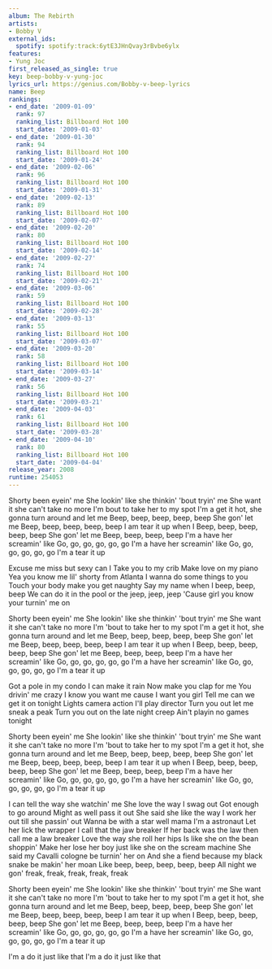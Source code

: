 ```yaml
---
album: The Rebirth
artists:
- Bobby V
external_ids:
  spotify: spotify:track:6ytE3JHnQvay3rBvbe6ylx
features:
- Yung Joc
first_released_as_single: true
key: beep-bobby-v-yung-joc
lyrics_url: https://genius.com/Bobby-v-beep-lyrics
name: Beep
rankings:
- end_date: '2009-01-09'
  rank: 97
  ranking_list: Billboard Hot 100
  start_date: '2009-01-03'
- end_date: '2009-01-30'
  rank: 94
  ranking_list: Billboard Hot 100
  start_date: '2009-01-24'
- end_date: '2009-02-06'
  rank: 96
  ranking_list: Billboard Hot 100
  start_date: '2009-01-31'
- end_date: '2009-02-13'
  rank: 89
  ranking_list: Billboard Hot 100
  start_date: '2009-02-07'
- end_date: '2009-02-20'
  rank: 80
  ranking_list: Billboard Hot 100
  start_date: '2009-02-14'
- end_date: '2009-02-27'
  rank: 74
  ranking_list: Billboard Hot 100
  start_date: '2009-02-21'
- end_date: '2009-03-06'
  rank: 59
  ranking_list: Billboard Hot 100
  start_date: '2009-02-28'
- end_date: '2009-03-13'
  rank: 55
  ranking_list: Billboard Hot 100
  start_date: '2009-03-07'
- end_date: '2009-03-20'
  rank: 58
  ranking_list: Billboard Hot 100
  start_date: '2009-03-14'
- end_date: '2009-03-27'
  rank: 56
  ranking_list: Billboard Hot 100
  start_date: '2009-03-21'
- end_date: '2009-04-03'
  rank: 61
  ranking_list: Billboard Hot 100
  start_date: '2009-03-28'
- end_date: '2009-04-10'
  rank: 80
  ranking_list: Billboard Hot 100
  start_date: '2009-04-04'
release_year: 2008
runtime: 254053
---
```

Shorty been eyein' me
She lookin' like she thinkin' 'bout tryin' me
She want it she can't take no more
I'm bout to take her to my spot
I'm a get it hot, she gonna turn around and let me
Beep, beep, beep, beep, beep
She gon' let me
Beep, beep, beep, beep, beep
I am tear it up when I
Beep, beep, beep, beep, beep
She gon' let me
Beep, beep, beep, beep
I'm a have her screamin' like
Go, go, go, go, go, go
I'm a have her screamin' like
Go, go, go, go, go, go
I'm a tear it up


Excuse me miss but sexy can I
Take you to my crib
Make love on my piano
Yea you know me lil' shorty from Atlanta
I wanna do some things to you
Touch your body make you get naughty
Say my name when I beep, beep, beep
We can do it in the pool or the jeep, jeep, jeep
'Cause girl you know your turnin' me on


Shorty been eyein' me
She lookin' like she thinkin' 'bout tryin' me
She want it she can't take no more
I'm 'bout to take her to my spot
I'm a get it hot, she gonna turn around and let me
Beep, beep, beep, beep, beep
She gon' let me
Beep, beep, beep, beep, beep
I am tear it up when I
Beep, beep, beep, beep, beep
She gon' let me
Beep, beep, beep, beep
I'm a have her screamin' like
Go, go, go, go, go, go
I'm a have her screamin' like
Go, go, go, go, go, go
I'm a tear it up


Got a pole in my condo
I can make it rain
Now make you clap for me
You drivin' me crazy
I know you want me cause I want you girl
Tell me can we get it on tonight
Lights camera action I'll play director
Turn you out let me sneak a peak
Turn you out on the late night creep
Ain't playin no games tonight


Shorty been eyein' me
She lookin' like she thinkin' 'bout tryin' me
She want it she can't take no more
I'm 'bout to take her to my spot
I'm a get it hot, she gonna turn around and let me
Beep, beep, beep, beep, beep
She gon' let me
Beep, beep, beep, beep, beep
I am tear it up when I
Beep, beep, beep, beep, beep
She gon' let me
Beep, beep, beep, beep
I'm a have her screamin' like
Go, go, go, go, go, go
I'm a have her screamin' like
Go, go, go, go, go, go
I'm a tear it up


I can tell the way she watchin' me
She love the way I swag out
Got enough to go around
Might as well pass it out
She said she like the way I work her out till she passin' out
Wanna be with a star well mama I'm a astronaut
Let her lick the wrapper I call that the jaw breaker
If her back was the law then call me a law breaker
Love the way she roll her hips
Is like she on the bean shoppin'
Make her lose her boy just like she on the scream machine
She said my Cavalli cologne be turnin' her on
And she a fiend because my black snake be makin' her moan
Like beep, beep, beep, beep, beep
All night we gon' freak, freak, freak, freak, freak


Shorty been eyein' me
She lookin' like she thinkin' 'bout tryin' me
She want it she can't take no more
I'm 'bout to take her to my spot
I'm a get it hot, she gonna turn around and let me
Beep, beep, beep, beep, beep
She gon' let me
Beep, beep, beep, beep, beep
I am tear it up when I
Beep, beep, beep, beep, beep
She gon' let me
Beep, beep, beep, beep
I'm a have her screamin' like
Go, go, go, go, go, go
I'm a have her screamin' like
Go, go, go, go, go, go
I'm a tear it up


I'm a do it just like that
I'm a do it just like that
